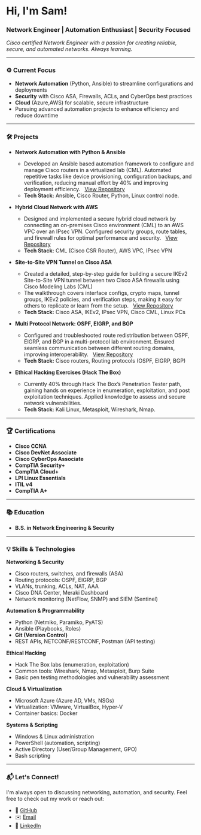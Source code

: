 <h1>Hi, I'm Sam!</h1>
<h3>Network Engineer | Automation Enthusiast | Security Focused</h3>

<p>
  <em>
    Cisco certified Network Engineer with a passion for 
    creating reliable, secure, and automated networks. Always learning.
  </em>
</p>

---

### ⚙️ Current Focus

- **Network Automation** (Python, Ansible) to streamline configurations and deployments  
- **Security** with Cisco ASA, Firewalls, ACLs, and CyberOps best practices  
- **Cloud** (Azure,AWS) for scalable, secure infrastructure  
- Pursuing advanced automation projects to enhance efficiency and reduce downtime

---

### 🛠️ Projects

- **Network Automation with Python & Ansible**  

  -  Developed an Ansible based automation framework to configure and manage Cisco routers in a virtualized lab (CML). Automated repetitive tasks like device provisioning, configuration backups, and verification, reducing manual effort by 40% and improving deployment efficiency.
    &nbsp;&nbsp;[View Repository](https://github.com/NetEngSam/Cisco-Ansible-Python-Lab)
  - **Tech Stack:** Ansible, Cisco Router, Python, Linux control node.

- **Hybrid Cloud Network with AWS**

  - Designed and implemented a secure hybrid cloud network by connecting an on-premises Cisco environment (CML) to an AWS VPC over an IPsec VPN. Configured security groups, route tables, and firewall rules for optimal performance and security. &nbsp;&nbsp;[View Repository](https://github.com/NetEngSam/Hybrid-Cloud-Network-with-AWS)
  - **Tech Stack:** CML (Cisco CSR Router), AWS VPC, IPsec VPN

- **Site-to-Site VPN Tunnel on Cisco ASA**
  -   Created a detailed, step-by-step guide for building a secure IKEv2 Site-to-Site VPN tunnel between two Cisco ASA firewalls using Cisco Modeling Labs (CML)
  -  The walkthrough covers interface configs, crypto maps, tunnel groups, IKEv2 policies, and verification steps, making it easy for others to replicate or learn from the setup. &nbsp;&nbsp;[View Repository](https://github.com/NetEngSam/-How-to-Set-Up-a-Site-to-Site-VPN-Tunnel-on-Cisco-ASA-CML-Lab-) 
  - **Tech Stack:** Cisco ASA, IKEv2, IPsec VPN, Cisco CML, Linux PCs
    
- **Multi Protocol Network: OSPF, EIGRP, and BGP**

  -  Configured and troubleshooted route redistribution between OSPF, EIGRP, and BGP in a multi-protocol lab environment. Ensured seamless communication between different routing domains, improving interoperability.
      &nbsp;&nbsp;[View Repository](https://github.com/NetEngSam/Multi-Protocol-Network-OSPF-EIGRP-and-BGP)
  - **Tech Stack:** Cisco routers, Routing protocols (OSPF, EIGRP, BGP)

- **Ethical Hacking Exercises (Hack The Box)**   

  -  Currently 40% through Hack The Box’s Penetration Tester path, gaining hands on experience in enumeration, exploitation, and post exploitation techniques. Applied knowledge to assess and secure network vulnerabilities.
  -  **Tech Stack:** Kali Linux, Metasploit, Wireshark, Nmap.
---

### 🏆 Certifications

- **Cisco CCNA**   
- **Cisco DevNet Associate**
- **Cisco CyberOps Associate** 
- **CompTIA Security+**
-  **CompTIA Cloud+**
-  **LPI Linux Essentials**
-  **ITIL v4**
-  **CompTIA A+**

---

### 📚 Education

- **B.S. in Network Engineering & Security** 

---

### 💡 Skills & Technologies

**Networking & Security**  
- Cisco routers, switches, and firewalls (ASA)  
- Routing protocols: OSPF, EIGRP, BGP  
- VLANs, trunking, ACLs, NAT, AAA  
- Cisco DNA Center, Meraki Dashboard  
- Network monitoring (NetFlow, SNMP) and SIEM (Sentinel)

**Automation & Programmability**  
- Python (Netmiko, Paramiko, PyATS)  
- Ansible (Playbooks, Roles)  
- **Git (Version Control)**  
- REST APIs, NETCONF/RESTCONF, Postman (API testing)  


**Ethical Hacking**  
- Hack The Box labs (enumeration, exploitation)  
- Common tools: Wireshark, Nmap, Metasploit, Burp Suite  
- Basic pen testing methodologies and vulnerability assessment

**Cloud & Virtualization**  
- Microsoft Azure (Azure AD, VMs, NSGs)  
- Virtualization: VMware, VirtualBox, Hyper-V  
- Container basics: Docker 

**Systems & Scripting**  
- Windows & Linux administration  
- PowerShell (automation, scripting)  
- Active Directory (User/Group Management, GPO)  
- Bash scripting

---
<h3>📬 Let's Connect!</h3>
<p>
  I'm always open to discussing networking, automation, and security. Feel free to check out my work or reach out:
</p>

<ul>
  <li>🔗 <a href="https://github.com/NetEngSam" target="_blank">GitHub</a></li>
  <li>✉️ <a href="mailto:sammyarif@protonmail.com">Email</a></li>
  <li>💼 <a href="#">LinkedIn</a></li> 


<br/>




